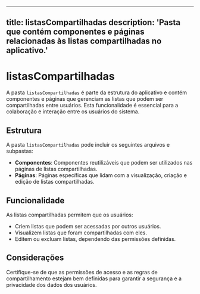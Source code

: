 
---
title: listasCompartilhadas
description: 'Pasta que contém componentes e páginas relacionadas às listas compartilhadas no aplicativo.'
---

# listasCompartilhadas

A pasta `listasCompartilhadas` é parte da estrutura do aplicativo e contém componentes e páginas que gerenciam as listas que podem ser compartilhadas entre usuários. Esta funcionalidade é essencial para a colaboração e interação entre os usuários do sistema.

## Estrutura

A pasta `listasCompartilhadas` pode incluir os seguintes arquivos e subpastas:

- **Componentes**: Componentes reutilizáveis que podem ser utilizados nas páginas de listas compartilhadas.
- **Páginas**: Páginas específicas que lidam com a visualização, criação e edição de listas compartilhadas.

## Funcionalidade

As listas compartilhadas permitem que os usuários:

- Criem listas que podem ser acessadas por outros usuários.
- Visualizem listas que foram compartilhadas com eles.
- Editem ou excluam listas, dependendo das permissões definidas.

## Considerações

Certifique-se de que as permissões de acesso e as regras de compartilhamento estejam bem definidas para garantir a segurança e a privacidade dos dados dos usuários.
